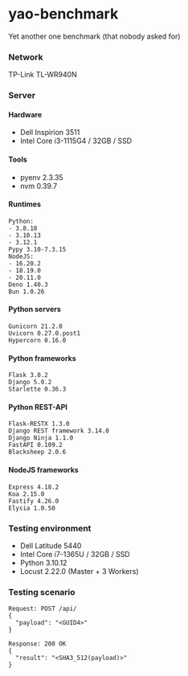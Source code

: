 # yao-benchmark
Yet another one benchmark (that nobody asked for)

### Network
TP-Link TL-WR940N

### Server
#### Hardware
- Dell Inspirion 3511
- Intel Core i3-1115G4 / 32GB / SSD
#### Tools
- pyenv 2.3.35
- nvm 0.39.7
#### Runtimes
```
Python:
- 3.8.18
- 3.10.13
- 3.12.1
Pypy 3.10-7.3.15
NodeJS:
- 16.20.2
- 18.19.0
- 20.11.0
Deno 1.40.3
Bun 1.0.26
```
#### Python servers
```
Gunicorn 21.2.0
Uvicorn 0.27.0.post1
Hypercorn 0.16.0
```
#### Python frameworks
```
Flask 3.0.2
Django 5.0.2
Starlette 0.36.3
```
#### Python REST-API
```
Flask-RESTX 1.3.0
Django REST framework 3.14.0
Django Ninja 1.1.0
FastAPI 0.109.2
Blacksheep 2.0.6
```
#### NodeJS frameworks
```
Express 4.18.2
Koa 2.15.0
Fastify 4.26.0
Elysia 1.0.50
```
### Testing environment
- Dell Latitude 5440
- Intel Core i7-1365U / 32GB / SSD
- Python 3.10.12
- Locust 2.22.0 (Master + 3 Workers)

### Testing scenario
```
Request: POST /api/
{
  "payload": "<GUID4>"
}

Response: 200 OK
{
  "result": "<SHA3_512(payload)>"
}
```
